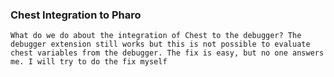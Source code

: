 ### Chest Integration to Pharo

`What do we do about the integration of Chest to the debugger? The debugger extension still works but this is not possible to evaluate chest variables from the debugger. The fix is easy, but no one answers me. I will try to do the fix myself`

